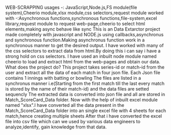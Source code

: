 WEB-SCRAPPING
usages -: JavaScript,Node.js,FS module(file system),Cheerio module,xlsx module,css selectors,request module
worked with -:Asynchronous functions,synchronous functions,file-system,excel library,request module to request web-page,cheerio to select html elements,making async behave like sync
This is an Data Extarctor project made completely with javascript and NODE.js using callbacks,asynchronus and synchronous function.Making asynchronus function work in a synchronous manner to get the desired output.
I have worked with many of the css selectors to extract data from html.By doing this i can say i have a strong hold on css selectors.
I have used an inbuilt node module named cheerio to load and extract html from the web-pages and obtain our data.
What does the project do?
This project takes series-id or match-id from the user and extract all the data of each match in four json file. 
Each Json file contains 1 innings with batting or bowling
The files are listed in a synchronus manner i.e(Starting from the first match till the last every match is stored by the name of their match-id) and the data files are setted sequencly
The extracted data is converted into json file and all are stored in Match_ScoreCard_Data folder.
Now with the help of inbuilt excel module named "xlsx".I have converted all the data present in the Match_ScoreCard_Data folder into an single excel file with 4 sheets for each match,hence creating multiple sheets
After that i have converted the excel file into csv file which can we used by various data engineers to analyze,identify, gain knowledge from that data.

